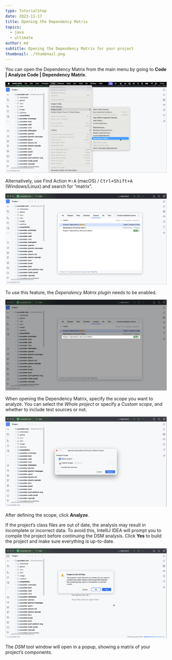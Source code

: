 ```yaml
---
type: TutorialStep
date: 2023-11-17
title: Opening the Dependency Matrix
topics:
  - java
  - ultimate
author: md
subtitle: Opening the Dependency Matrix for your project
thumbnail: ./thumbnail.png
---
```


You can open the Dependency Matrix from the main menu by going to **Code | Analyze Code | Dependency Matrix**.

![Open Dependency Matrix from the menu](dependency-matrix-menu.png)

Alternatively, use Find Action <kbd>⌘⇧A</kbd> (macOS) / <kbd>Ctrl+Shift+A</kbd> (Windows/Linux) and search for “matrix”.

![Open Dependency Matrix using Find Action](dependency-matrix-find-action.png)

To use this feature, the _Dependency Matrix plugin_ needs to be enabled.

![Dependency Matrix plugin](dependency-matrix-plugin.png)

When opening the Dependency Matrix, specify the scope you want to analyze. You can select the _Whole project_ or specify a _Custom scope_, and whether to include test sources or not.

![Dependency Matrix scope](dependency-matrix-scope.png)

After defining the scope, click **Analyze**.

If the project’s class files are out of date, the analysis may result in incomplete or incorrect data. To avoid this, IntelliJ IDEA will prompt you to compile the project before continuing the DSM analysis. Click **Yes** to build the project and make sure everything is up-to-date.

![Dependency Matrix - Project is out of date](dependency-matrix-out-of-date.png)

The _DSM_ tool window will open in a popup, showing a matrix of your project’s components.
